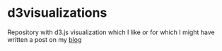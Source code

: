# d3visualizations
Repository with d3.js visualization which I like or for which I might have written a post on my [blog](https://paolotoffanin.wordpress.com/)


